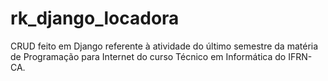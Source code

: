 # rk_django_locadora
CRUD feito em Django referente à atividade do último semestre da matéria de Programação para Internet do curso Técnico em Informática do IFRN-CA.
